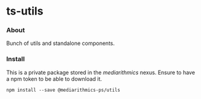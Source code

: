 # ts-utils

### About

Bunch of utils and standalone components.

### Install

This is a private package stored in the _mediarithmics_ nexus.
Ensure to have a npm token to be able to download it.

```
npm install --save @mediarithmics-ps/utils
```
